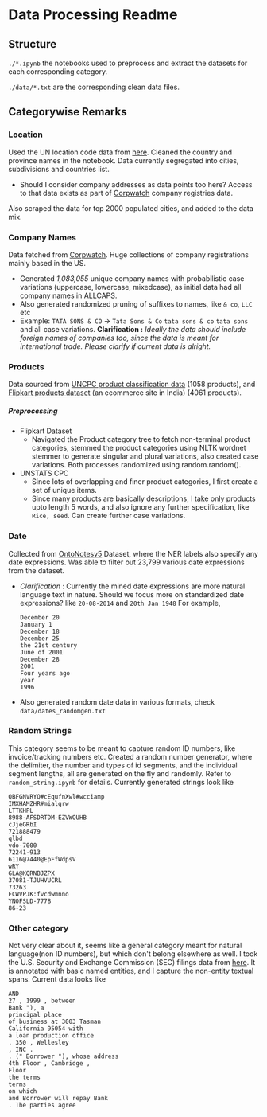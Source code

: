 # Data Processing Readme

## Structure
`./*.ipynb` the notebooks used to preprocess and extract the datasets for each corresponding category.

`./data/*.txt` are the corresponding clean data files.

## Categorywise Remarks

### Location
Used the UN location code data from [here](http://www.unece.org/cefact/locode/welcome.html). Cleaned the country and province names in the notebook. Data currently segregated into cities, subdivisions and countries list.
* Should I consider company addresses as data points too here? Access to that data exists as part of [Corpwatch](https://old.datahub.io/dataset/corpwatch) company registries data.

Also scraped the data for top 2000 populated cities, and added to the data mix.


###  Company Names
Data fetched from [Corpwatch](https://old.datahub.io/dataset/corpwatch).
Huge collections of company registrations mainly based in the US.
* Generated *1,083,055* unique company names with probabilistic case variations (uppercase, lowercase, mixedcase), as initial data had all company names in ALLCAPS.
* Also generated randomized pruning of suffixes to names, like `& co`, `LLC` etc 
* Example: `TATA SONS & CO` -> `Tata Sons & Co` `tata sons & co` `tata sons` and all case variations.
	**Clarification :** *Ideally the data should include foreign names of companies too, since the data is meant for international trade. Please clarify if current data is alright.*

 ### Products
  Data sourced from [UNCPC product classification data](https://unstats.un.org/unsd/classifications/Econ/CPC.cshtml) (1058 products), and [Flipkart products dataset](https://www.kaggle.com/PromptCloudHQ/flipkart-products) (an ecommerce site in India) (4061 products).
 ##### Preprocessing
 * Flipkart Dataset
	 * Navigated the Product category tree to fetch non-terminal product categories, stemmed the product categories using NLTK wordnet stemmer to generate singular and plural variations, also created case variations. Both processes randomized using random.random().
* UNSTATS CPC
	* Since lots of overlapping and finer product categories, I first create a set of unique items.
	* Since many products are basically descriptions, I take only products upto length 5 words, and also ignore any further specification, like `Rice, seed`. Can create further case variations.

### Date
Collected from [OntoNotesv5](https://catalog.ldc.upenn.edu/LDC2013T19) Dataset, where the NER labels also specify any date expressions. Was able to filter out 23,799 various date expressions from the dataset.
 * *Clarification* : Currently the mined date expressions are more natural language text in nature. Should we focus more on standardized date expressions? like `20-08-2014` and `20th Jan 1948`
 For example, 
	```text
	December 20
	January 1
	December 18
	December 25
	the 21st century
	June of 2001
	December 28
	2001
	Four years ago
	year
	1996
	```
 * Also generated random date data in various formats, check `data/dates_randomgen.txt`	

### Random Strings
This category seems to be meant to capture random ID numbers, like invoice/tracking numbers etc. Created a random number generator, where the delimiter, the number and types of id segments, and the individual segment lengths, all are generated on the fly and randomly. Refer to `random_string.ipynb` for details. Currently generated strings look like
```text
QBFGNVRYQ#cEqufnXwl#wcciamp
IMXHAMZHR#mialgrw
LTTKHPL
8988-AFSDRTDM-EZVWOUHB
cJjeGRbI
721888479
qlbd
vdo-7000
72241-913
6116@7440@EpFfWdpsV
wRY
GLA@KQRNBJZPX
37081-TJUHVUCRL
73263
ECWVPJK:fvcdwmnno
YNOFSLD-7778
86-23
```

### Other category
Not very clear about it, seems like a general category meant for natural language(non ID numbers), but which don't belong elsewhere as well. I took the U.S. Security and Exchange Commission (SEC) filings data from [here](https://github.com/juand-r/entity-recognition-datasets/tree/master/data/SEC-filings). It is annotated with basic named entities, and I capture the non-entity textual spans. Current data looks like
```text
AND
27 , 1999 , between
Bank "), a
principal place
of business at 3003 Tasman
California 95054 with
a loan production office
. 350 , Wellesley
, INC .
. (" Borrower "), whose address
4th Floor , Cambridge ,
Floor
the terms
terms
on which
and Borrower will repay Bank
. The parties agree
```

